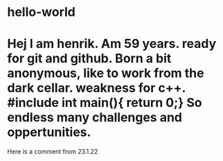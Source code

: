 # hello-world
#

Hej 
I am henrik. Am 59 years.
ready for git and github.
Born a bit anonymous, like to work from the dark cellar.
weakness for c++.
#include <iostream>
int main(){
return 0;}
  So endless many challenges and oppertunities.
=======
Here is a comment from 23.1.22


